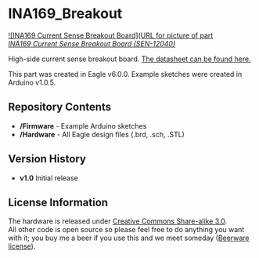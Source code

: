 INA169_Breakout
===============

[![INA169 Current Sense Breakout Board](URL for picture of part  
*INA169 Current Sense Breakout Board (SEN-12040)*](https://www.sparkfun.com/products/12040)

High-side current sense breakout board. [The datasheet can be found here.](http://www.ti.com/lit/ds/symlink/ina169.pdf)

This part was created in Eagle v6.0.0. Example sketches were created in Arduino v1.0.5.

Repository Contents
-------------------

* **/Firmware** - Example Arduino sketches
* **/Hardware** - All Eagle design files (.brd, .sch, .STL)

Version History
---------------
* **v1.0** Initial release

License Information
-------------------
The hardware is released under [Creative Commons Share-alike 3.0](http://creativecommons.org/licenses/by-sa/3.0/).  
All other code is open source so please feel free to do anything you want with it; you buy me a beer if you use this and we meet someday ([Beerware license](http://en.wikipedia.org/wiki/Beerware)).

